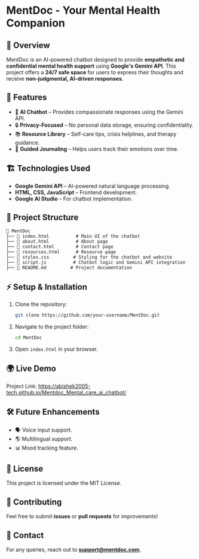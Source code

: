 # MentDoc - Your Mental Health Companion

## 📌 Overview
MentDoc is an AI-powered chatbot designed to provide **empathetic and confidential mental health support** using **Google's Gemini API**. This project offers a **24/7 safe space** for users to express their thoughts and receive **non-judgmental, AI-driven responses**.

## 🚀 Features
- 🧠 **AI Chatbot** – Provides compassionate responses using the Gemini API.
- 🔒 **Privacy-Focused** – No personal data storage, ensuring confidentiality.
- 📚 **Resource Library** – Self-care tips, crisis helplines, and therapy guidance.
- 📝 **Guided Journaling** – Helps users track their emotions over time.

## 🏗️ Technologies Used
- **Google Gemini API** – AI-powered natural language processing.
- **HTML, CSS, JavaScript** – Frontend development.
- **Google AI Studio** – For chatbot implementation.

## 📂 Project Structure
```
📁 MentDoc
├── 📜 index.html          # Main UI of the chatbot
├── 📜 about.html          # About page
├── 📜 contact.html        # Contact page
├── 📜 resources.html      # Resource page
├── 📜 styles.css         # Styling for the chatbot and website
├── 📜 script.js          # Chatbot logic and Gemini API integration
├── 📜 README.md         # Project documentation
```

## ⚡ Setup & Installation
1. Clone the repository:
   ```bash
   git clone https://github.com/your-username/MentDoc.git
   ```
2. Navigate to the project folder:
   ```bash
   cd MentDoc
   ```
3. Open `index.html` in your browser.

## 🌍 Live Demo
Project Link: https://abishek2005-tech.github.io/Mentdoc_Mental_care_ai_chatbot/

## 🛠️ Future Enhancements
- 🗣️ Voice input support.
- 🌎 Multilingual support.
- 📊 Mood tracking feature.

## 📄 License
This project is licensed under the MIT License.

## 🙌 Contributing
Feel free to submit **issues** or **pull requests** for improvements!

## 📧 Contact
For any queries, reach out to **support@mentdoc.com**.
